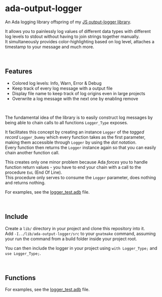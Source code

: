# ada-output-logger
An Ada logging library offspring of my [JS output-logger library](https://github.com/3urobeat/output-logger).  

It allows you to painlessly log values of different data types with different log levels to stdout without having to join strings together manually.  
It simultaneously provides color-highlighting based on log level, attaches a timestamp to your message and much more.

&nbsp;

## Features
- Colored log levels: Info, Warn, Error & Debug
- Keep track of every log message with a output file
- Display file name to keep track of log origins even in large projects
- Overwrite a log message with the next one by enabling remove

</br>

The fundamental idea of the library is to easily construct log messages by being able to chain calls to all functions `Logger_Type` exposes.

It facilitates this concept by creating an instance `Logger` of the *tagged record* `Logger_Dummy` which every function takes as the first parameter, making them accessible through `Logger` by using the *dot notation*.  
Every function then returns the `Logger` instance again so that you can easily chain another function call.  

This creates only one minor problem because Ada *forces* you to handle function return values - you have to end your chain with a call to the procedure `EoL` (End Of Line).  
This procedure only serves to consume the `Logger` parameter, does nothing and returns nothing.

For examples, see the [logger_test.adb](./logger_test.adb) file.

&nbsp;

## Include
Create a `lib/` directory in your project and clone this repository into it.  
Add `-I../lib/ada-output-logger/src` to your `gnatmake` command, assuming your run the command from a build folder inside your project root.

You can then include the logger in your project using `with Logger_Type;` and `use Logger_Type;`.

&nbsp;

## Functions
For examples, see the [logger_test.adb](./logger_test.adb) file.
